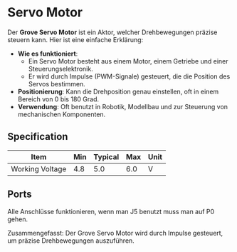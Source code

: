 # Servo Motor

Der **Grove Servo Motor** ist ein Aktor, welcher Drehbewegungen präzise steuern kann. Hier ist eine einfache Erklärung:

- **Wie es funktioniert**:
    - Ein Servo Motor besteht aus einem Motor, einem Getriebe und einer Steuerungselektronik.
    - Er wird durch Impulse (PWM-Signale) gesteuert, die die Position des Servos bestimmen.
- **Positionierung**: Kann die Drehposition genau einstellen, oft in einem Bereich von 0 bis 180 Grad.
- **Verwendung**: Oft benutzt in Robotik, Modellbau und zur Steuerung von mechanischen Komponenten.

## Specification 

| Item             | Min | Typical | Max | Unit |
|------------------|-----|---------|-----|------|
| Working Voltage  | 4.8 | 5.0     | 6.0 | V    |


## Ports 

Alle Anschlüsse funktionieren, wenn man J5 benutzt muss man auf P0 gehen.

Zusammengefasst: Der Grove Servo Motor wird durch Impulse gesteuert, um präzise Drehbewegungen auszuführen. 

